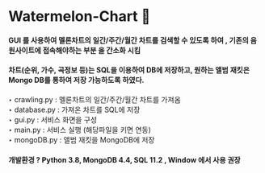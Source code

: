 # Watermelon-Chart 🍉

#### GUI 를 사용하여 멜론차트의 일간/주간/월간 차트를 검색할 수 있도록 하여 , 기존의 음원사이트에 접속해야하는 부분 을 간소화 시킴 
#### 차트(순위, 가수, 곡정보 등)는 SQL을 이용하여 DB에 저장하고, 원하는 앨범 재킷은 Mongo DB를 통하여 저장 가능하도록 하였다. 

‣ crawling.py : 멜론차트의 일간/주간/월간 차트를 가져옴  
‣ database.py : 가져온 차트를 SQL에 저장  
‣ gui.py : 서비스 화면을 구성  
‣ main.py : 서비스 실행  (해당파일을 키면 연동)  
‣ mongoDB.py : 앨범 재킷을 MongoDB에 저장

#### 개발환경 ? Python 3.8, MongoDB 4.4, SQL 11.2 , Window 에서 사용 권장
